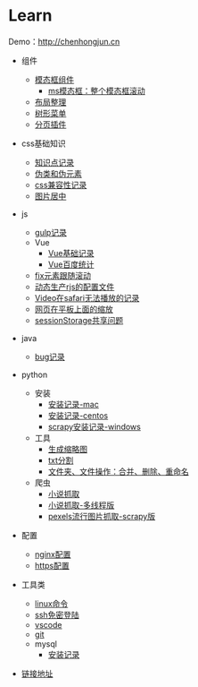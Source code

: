# Learn

  Demo：http://chenhongjun.cn

- 组件
  - [模态框组件](/components/Modal/example.html)
    - [ms模态框：整个模态框滚动](/components/Modal/ms-example.html)
  - [布局整理](/components/Layout/example.html)
  - [树形菜单](/components/TreeMenu/example.html)
  - [分页插件](/components/Paging/example.html)

- css基础知识
  - [知识点记录](/css/knowledge-point-record.md)
  - [伪类和伪元素](/css/pseudo-classes-elements.md)
  - [css兼容性记录](/css/browser-diff-record.md)
  - [图片居中](/css/image-center/image-center.html)

- js
  - [gulp记录](/js/gulp-record.md)  
  - Vue
    - [Vue基础记录](/js/vue/vue-base-record.md) 
    - [Vue百度统计](/js/vue/vue-baidu-tongji.md)
  - [fix元素跟随滚动](/js/fix-scroll.md)
  - [动态生产rjs的配置文件](/js/dynamic-require-build-js.md)
  - [Video在safari无法播放的记录](/js/video-safari-record.md)
  - [网页在平板上面的缩放](/js/page-in-pad-scale.md)
  - [sessionStorage共享问题](/js/sessionstorage-share.md)

- java
  - [bug记录](/java/bug-record.md)

- python
  - 安装
    - [安装记录-mac](/python/install/install-in-mac.md)
    - [安装记录-centos](/python/install/install-in-centos.md)
    - [scrapy安装记录-windows](/python/install/scrapy-install-in-windows.md)
  - 工具
    - [生成缩略图](/python/tools/image-thumb.md)
    - [txt分割](/python/tools/txt-split.md)
    - [文件夹、文件操作：合并、删除、重命名](/python/tools/floder-file-operation.md)
  - 爬虫
    - [小说抓取](/python/scrapy/biqukan-book-scrapy.md)
    - [小说抓取-多线程版](/python/scrapy/biqukan-book-scrapy-multi-thread.md)
    - [pexels流行图片抓取-scrapy版](/python/scrapy/pexels-popular-photos-scrapy.md)

- 配置
  - [nginx配置](/config/nginx-config.md)
  - [https配置](/config/https-config.md)

- 工具类
  - [linux命令](/tools/linux-like-command.md)
  - [ssh免密登陆](/tools/ssh-login.md)
  - [vscode](/tools/vs-code.md)
  - [git](/tools/git.md)
  - mysql
    - [安装记录](/tools/mysql/install.md)

- [链接地址](/links/links.md)
